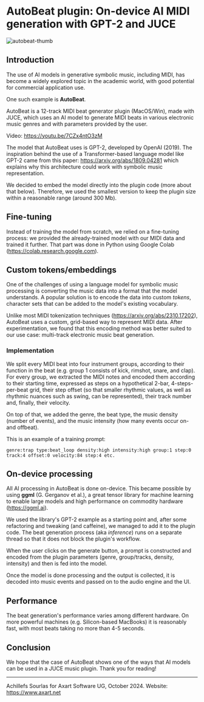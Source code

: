 # AutoBeat plugin: On-device AI MIDI generation with GPT-2 and JUCE
![autobeat-thumb](https://github.com/user-attachments/assets/a138eb79-4f50-43f9-bc37-a69c45f4d17e)
## Introduction
The use of AI models in generative symbolic music, including MIDI, has become a widely explored topic in the academic world, with good potential for commercial application use. 

One such example is **AutoBeat**. 

AutoBeat is a 12-track MIDI beat generator plugin (MacOS/Win), made with JUCE, which uses an AI model to generate MIDI beats in various electronic music genres and with parameters provided by the user.

Video: https://youtu.be/7CZx4ntO3zM

The model that AutoBeat uses is GPT-2, developed by OpenAI (2019). The inspiration behind the use of a Transformer-based language model like GPT-2 came from this paper: https://arxiv.org/abs/1809.04281 which explains why this architecture could work with symbolic music representation. 

We decided to embed the model directly into the plugin code (more about that below). Therefore, we used the smallest version to keep the plugin size within a reasonable range (around 300 Mb). 

## Fine-tuning
Instead of training the model from scratch, we relied on a fine-tuning process: we provided the already-trained model with our MIDI data and trained it further. That part was done in Python using Google Colab (https://colab.research.google.com).

## Custom tokens/embeddings
One of the challenges of using a language model for symbolic music processing is converting the music data into a format that the model understands. A popular solution is to encode the data into custom _tokens_, character sets that can be added to the model's existing vocabulary.

Unlike most MIDI tokenization techniques (https://arxiv.org/abs/2310.17202), AutoBeat uses a custom, grid-based way to represent MIDI data. After experimentation, we found that this encoding method was better suited to our use case: multi-track electronic music beat generation.

### Implementation
We split every MIDI beat into four instrument groups, according to their function in the beat (e.g. group 1 consists of kick, rimshot, snare, and clap). For every group, we extracted the MIDI notes and encoded them according to their starting time, expressed as steps on a hypothetical 2-bar, 4-steps-per-beat grid, their step offset (so that smaller rhythmic values, as well as rhythmic nuances such as swing, can be represented), their track number and, finally, their velocity. 

On top of that, we added the genre, the beat type, the music density (number of events), and the music intensity (how many events occur on- and offbeat). 

This is an example of a training prompt:

`genre:trap type:beat_loop density:high intensity:high group:1 step:0 track:4 offset:0 velocity:84 step:4 etc.`

## On-device processing
All AI processing in AutoBeat is done on-device. This became possible by using **ggml** (G. Gerganov et al.), a great tensor library for machine learning to enable large models and high performance on commodity hardware (https://ggml.ai).

We used the library's GPT-2 example as a starting point and, after some refactoring and tweaking (and caffeine), we managed to add it to the plugin code. The beat generation process (aka _inference_) runs on a separate thread so that it does not block the plugin's workflow. 

When the user clicks on the generate button, a prompt is constructed and encoded from the plugin parameters (genre, group/tracks, density, intensity) and then is fed into the model. 

Once the model is done processing and the output is collected, it is decoded into music events and passed on to the audio engine and the UI.

## Performance
The beat generation's performance varies among different hardware. On more powerful machines (e.g. Silicon-based MacBooks) it is reasonably fast, with most beats taking no more than 4-5 seconds.

## Conclusion
We hope that the case of AutoBeat shows one of the ways that AI models can be used in a JUCE music plugin. Thank you for reading!

---

Achillefs Sourlas for Axart Software UG, October 2024. Website: https://www.axart.net
